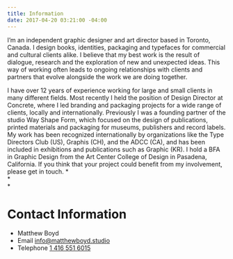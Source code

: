 ```yaml
---
title: Information
date: 2017-04-20 03:21:00 -04:00
---
```


I’m an independent graphic designer and art director based in Toronto, Canada. I design books, identities, packaging and typefaces for commercial and cultural clients alike. I believe that my best work is the result of dialogue, research and the exploration of new and unexpected ideas. This way of working often leads to ongoing relationships with clients and partners that evolve alongside the work we are doing together.

I have over 12 years of experience working for large and small clients in many different fields. Most recently I held the position of Design Director at Concrete, where I led branding and packaging projects for a wide range of clients, locally and internationally. Previously I was a founding partner of the studio Way Shape Form, which focused on the design of publications, printed materials and packaging for museums, publishers and record labels. My work has been recognized internationally by organizations like the Type Directors Club (US), Graphis (CH), and the ADCC (CA), and has been included in exhibitions and publications such as Graphic (KR). I hold a BFA in Graphic Design from the Art Center College of Design in Pasadena, California. If you think that your project could benefit from my involvement, please get in touch.
*  
*  
*  
# Contact Information
* Matthew Boyd
* Email [info@matthewboyd.studio](mailto:info@matthewboyd.studio)
* Telephone [1 416 551 6015](tel:14165516015)